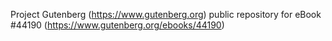 Project Gutenberg (https://www.gutenberg.org) public repository for eBook #44190 (https://www.gutenberg.org/ebooks/44190)
